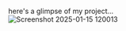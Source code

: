<br><br><br>
here's a glimpse of my project...
<br>
![Screenshot 2025-01-15 120013](https://github.com/user-attachments/assets/f91986d1-5589-4370-a1c0-389e0662017d)
